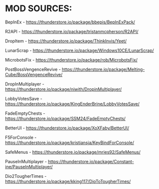 # MOD SOURCES:

BepInEx - https://thunderstore.io/package/bbepis/BepInExPack/

R2API - https://thunderstore.io/package/tristanmcpherson/R2API/

DropItem - https://thunderstore.io/package/ThinkInvis/Yeet/

LunarScrap - https://thunderstore.io/package/Windows10CE/LunarScrap/

MicrobotsFix - https://thunderstore.io/package/rob/MicrobotsFix/

PostBossVengenceRevive - https://thunderstore.io/package/Melting-Cube/BossVengenceRevive/

DropInMultiplayer - https://thunderstore.io/package/niwith/DropinMultiplayer/

LobbyVotesSave - https://thunderstore.io/package/KingEnderBrine/LobbyVotesSave/

FadeEmptyChests - https://thunderstore.io/package/SSM24/FadeEmptyChests/

BetterUI - https://thunderstore.io/package/XoXFaby/BetterUI/

F5ForConsole - https://thunderstore.io/package/kristiansja/KeyBindForConsole/

SafeMenus - https://thunderstore.io/package/mries92/SafeMenus/

PauseInMultiplayer - https://thunderstore.io/package/Constant-ine/PauseInMultiplayer/

Dio2TougherTimes - https://thunderstore.io/package/kking117/DioToTougherTimes/
